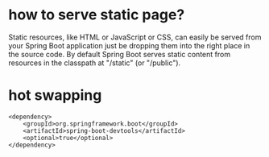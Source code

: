 # how to serve static page?

Static resources, like HTML or JavaScript or CSS, can easily be served from your Spring Boot application just be dropping them into the right place in the source code. By default Spring Boot serves static content from resources in the classpath at "/static" (or "/public"). 

# hot swapping
``` properies
<dependency>
    <groupId>org.springframework.boot</groupId>
    <artifactId>spring-boot-devtools</artifactId>
    <optional>true</optional>
</dependency>
```
